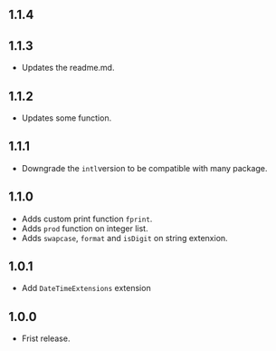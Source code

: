 ## 1.1.4

## 1.1.3

- Updates the readme.md.  

## 1.1.2

- Updates some function.  

## 1.1.1

- Downgrade the `intl`version to be compatible with many package.

## 1.1.0

- Adds custom print function `fprint`.
- Adds `prod` function on integer list.
- Adds `swapcase`, `format` and `isDigit` on string extenxion.

## 1.0.1

- Add `DateTimeExtensions` extension

## 1.0.0

- Frist release.
